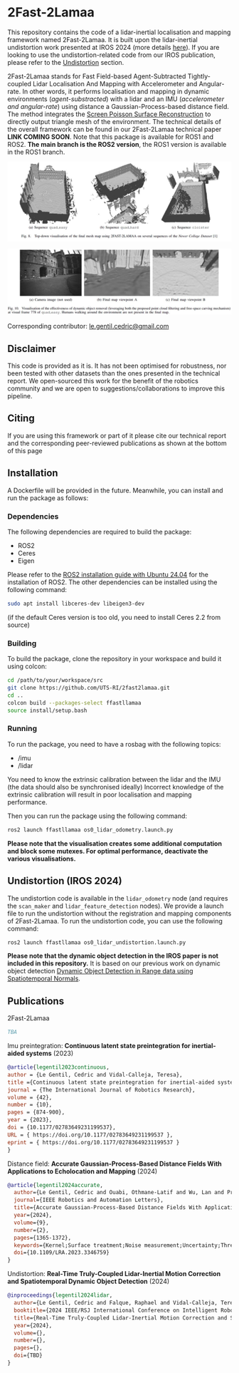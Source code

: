 # 2Fast-2Lamaa

This repository contains the code of a lidar-inertial localisation and mapping framework named 2Fast-2Lamaa.
It is built upon the lidar-inertial undistortion work presented at IROS 2024 (more details [here](https://uts-ri.github.io/lidar_inertial_motion_correction/)).
If you are looking to use the undistortion-related code from our IROS publication, please refer to the [Undistortion](#undistortion-iros-2024) section.

2Fast-2Lamaa stands for Fast Field-based Agent-Subtracted Tightly-coupled Lidar Localisation And Mapping with Accelerometer and Angular-rate.
In other words, it performs localisation and mapping in dynamic environments (_agent-substracted_) with a lidar and an IMU (_accelerometer and angular-rate_) using distance a Gaussian-Process-based distance field.
The method integrates the [Screen Poisson Surface Reconstruction](https://github.com/mkazhdan/PoissonRecon) to directly output triangle mesh of the environment.
The technical details of the overall framework can be found in our 2Fast-2Lamaa technical paper __LINK COMING SOON__.
Note that this package is available for ROS1 and ROS2.
__The main branch is the ROS2 version__, the ROS1 version is available in the ROS1 branch.

![Map examples generated by 2Fast-2Lamaa](doc/maps.jpg)

![Illustration of dynamic object not affecting the map](doc/free_carving_figure.jpg)


Corresponding contributor: le.gentil.cedric@gmail.com

## Disclaimer

This code is provided as it is. It has not been optimised for robustness, nor been tested with other datasets than the ones presented in the technical report.
We open-sourced this work for the benefit of the robotics community and we are open to suggestions/collaborations to improve this pipeline.

## Citing

If you are using this framework or part of it please cite our technical report and the corresponding peer-reviewed publications as shown at the bottom of this page


## Installation

A Dockerfile will be provided in the future. Meanwhile, you can install and run the package as follows:

### Dependencies

The following dependencies are required to build the package:
- ROS2
- Ceres
- Eigen

Please refer to the [ROS2 installation guide with Ubuntu 24.04](https://docs.ros.org/en/jazzy/Installation/Ubuntu-Install-Debs.html) for the installation of ROS2.
The other dependencies can be installed using the following command:
```bash
sudo apt install libceres-dev libeigen3-dev
```
(if the default Ceres version is too old, you need to install Ceres 2.2 from source)

### Building

To build the package, clone the repository in your workspace and build it using colcon:
```bash
cd /path/to/your/workspace/src
git clone https://github.com/UTS-RI/2fast2lamaa.git
cd ..
colcon build --packages-select ffastllamaa
source install/setup.bash
```

### Running

To run the package, you need to have a rosbag with the following topics:
- /imu
- /lidar

You need to know the extrinsic calibration between the lidar and the IMU (the data should also be synchronised ideally)
Incorrect knowledge of the extrinsic calibration will result in poor localisation and mapping performance.

Then you can run the package using the following command:
```bash
ros2 launch ffastllamaa os0_lidar_odometry.launch.py
```

__Please note that the visualisation creates some additional computation and block some mutexes. For optimal performance, deactivate the various visualisations.__


## Undistortion (IROS 2024)

The undistortion code is available in the `lidar_odometry` node (and requires the `scan_maker` and `lidar_feature_detection` nodes).
We provide a launch file to run the undistortion without the registration and mapping components of 2Fast-2Lamaa.
To run the undistortion code, you can use the following command:
```bash
ros2 launch ffastllamaa os0_lidar_undistortion.launch.py
```

__Please note that the dynamic object detection in the IROS paper is not included in this repository.__
It is based on our previous work on dynamic object detection [Dynamic Object Detection in Range data using Spatiotemporal Normals](https://uts-ri.github.io/dynamic_object_detection/).


## Publications

2Fast-2Lamaa
```bibtex
TBA
```

Imu preintegration: __Continuous latent state preintegration for inertial-aided systems__ (2023)
```bibtex
@article{legentil2023continuous,
author = {Le Gentil, Cedric and Vidal-Calleja, Teresa},
title ={Continuous latent state preintegration for inertial-aided systems},
journal = {The International Journal of Robotics Research},
volume = {42},
number = {10},
pages = {874-900},
year = {2023},
doi = {10.1177/02783649231199537},
URL = { https://doi.org/10.1177/02783649231199537 },
eprint = { https://doi.org/10.1177/02783649231199537 }
}
```

Distance field: __Accurate Gaussian-Process-Based Distance Fields With Applications to Echolocation and Mapping__ (2024)
```bibtex
@article{legentil2024accurate,
  author={Le Gentil, Cedric and Ouabi, Othmane-Latif and Wu, Lan and Pradalier, Cedric and Vidal-Calleja, Teresa},
  journal={IEEE Robotics and Automation Letters}, 
  title={Accurate Gaussian-Process-Based Distance Fields With Applications to Echolocation and Mapping}, 
  year={2024},
  volume={9},
  number={2},
  pages={1365-1372},
  keywords={Kernel;Surface treatment;Noise measurement;Uncertainty;Three-dimensional displays;Surface reconstruction;Euclidean distance;Localization;mapping},
  doi={10.1109/LRA.2023.3346759}
}
```


Undistortion: __Real-Time Truly-Coupled Lidar-Inertial Motion Correction and Spatiotemporal Dynamic Object Detection__ (2024)
```bibtex
@inproceedings{legentil2024lidar,
  author={Le Gentil, Cedric and Falque, Raphael and Vidal-Calleja, Teresa},
  booktitle={2024 IEEE/RSJ International Conference on Intelligent Robots and Systems (IROS)},
  title={Real-Time Truly-Coupled Lidar-Inertial Motion Correction and Spatiotemporal Dynamic Object Detection},
  year={2024},
  volume={},
  number={},
  pages={},
  doi={TBD}
}
```

